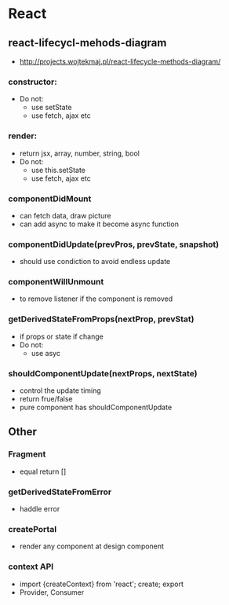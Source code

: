 # React


## react-lifecycl-mehods-diagram
- http://projects.wojtekmaj.pl/react-lifecycle-methods-diagram/

### constructor:
- Do not:
    - use setState
    - use fetch, ajax etc

### render:
- return jsx, array, number, string, bool
- Do not:
    - use this.setState
    - use fetch, ajax etc

### componentDidMount
- can fetch data, draw picture
- can add async to make it become async function

### componentDidUpdate(prevPros, prevState, snapshot)
- should use condiction to avoid endless update

### componentWillUnmount
- to remove listener if the component is removed 

### getDerivedStateFromProps(nextProp, prevStat)
- if props or state if change
- Do not:
    - use asyc

### shouldComponentUpdate(nextProps, nextState)
- control the update timing
- return frue/false
- pure component has shouldComponentUpdate

## Other

### Fragment
- equal return []

### getDerivedStateFromError
- haddle error

### createPortal
- render any component at design component

### context API
- import {createContext} from 'react'; create; export
- Provider, Consumer
